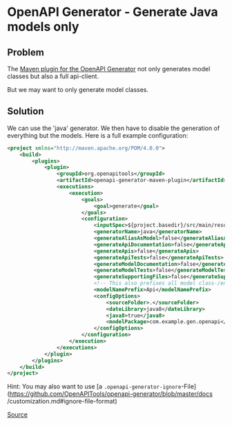 # OpenAPI Generator - Generate Java models only
## Problem
The [Maven plugin for the OpenAPI Generator](https://github.com/OpenAPITools/openapi-generator/tree/master/modules/openapi-generator-maven-plugin)
not only generates model classes but also a full api-client.

But we may want to only generate model classes.

## Solution
We can use the 'java' generator. We then have to disable the generation of everything but the models.
Here is a full example configuration:
```xml
<project xmlns="http://maven.apache.org/POM/4.0.0">
    <build>
        <plugins>
            <plugin>
                <groupId>org.openapitools</groupId>
                <artifactId>openapi-generator-maven-plugin</artifactId>
                <executions>
                    <execution>
                        <goals>
                            <goal>generate</goal>
                        </goals>
                        <configuration>
                            <inputSpec>${project.basedir}/src/main/resources/open-api-spec.yaml</inputSpec>
                            <generatorName>java</generatorName>
                            <generateAliasAsModel>false</generateAliasAsModel>
                            <generateApiDocumentation>false</generateApiDocumentation>
                            <generateApis>false</generateApis>
                            <generateApiTests>false</generateApiTests>
                            <generateModelDocumentation>false</generateModelDocumentation>
                            <generateModelTests>false</generateModelTests>
                            <generateSupportingFiles>false</generateSupportingFiles>
                            <!-- This also prefixes all model class-/enum-names with 'Api'-->
                            <modelNamePrefix>Api</modelNamePrefix>
                            <configOptions>
                                <sourceFolder>.</sourceFolder>
                                <dateLibrary>java8</dateLibrary>
                                <java8>true</java8>
                                <modelPackage>com.example.gen.openapi</modelPackage>
                            </configOptions>
                        </configuration>
                    </execution>
                </executions>
            </plugin>
        </plugins>
    </build>
</project>
```

Hint: You may also want to use [a `.openapi-generator-ignore`-File](https://github.com/OpenAPITools/openapi-generator/blob/master/docs
/customization.md#ignore-file-format)

[Source](https://github.com/OpenAPITools/openapi-generator/tree/master/modules/openapi-generator-maven-plugin)
